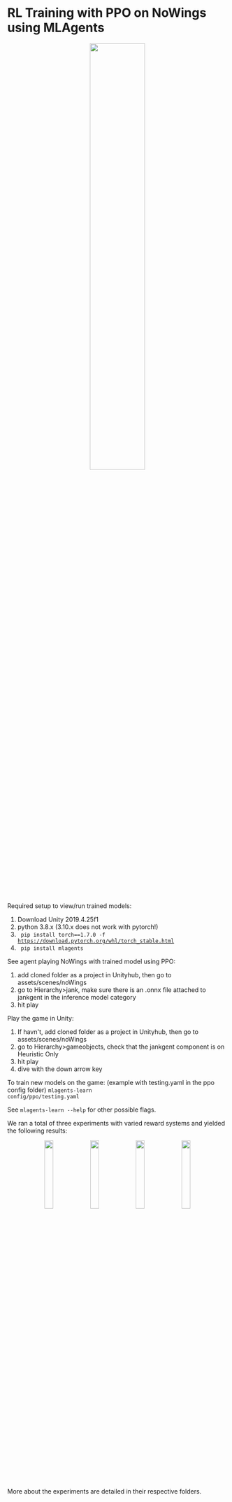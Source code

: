 # RL Training with PPO on NoWings using MLAgents

<!-- <p align="center" width="100%">
  <img width="30%" src="https://github.com/iigindesign/rl-project-590/blob/Dev/images/pre.png">
  <img width="30%" src="https://github.com/iigindesign/rl-project-590/blob/Dev/images/jank.gif">
</p> -->
<p align="center" width="100%">
  <img width="50%" src="https://github.com/iigindesign/rl-project-590/blob/Dev/images/run26gif.gif">
</p>

Required setup to view/run trained models:
1. Download Unity 2019.4.25f1
2. python 3.8.x (3.10.x does not work with pytorch!)
3. <code> pip install torch==1.7.0 -f https://download.pytorch.org/whl/torch_stable.html </code>
4. <code> pip install mlagents </code>

See agent playing NoWings with trained model using PPO:
1. add cloned folder as a project in Unityhub, then go to assets/scenes/noWings
2. go to Hierarchy>jank, make sure there is an .onnx file attached to jankgent in the inference model category
3. hit play

Play the game in Unity:
1. If havn't, add cloned folder as a project in Unityhub, then go to assets/scenes/noWings
2. go to Hierarchy>gameobjects, check that the jankgent component is on Heuristic Only
3. hit play
4. dive with the down arrow key

To train new models on the game: (example with testing.yaml in the ppo config folder)
<code>mlagents-learn config/ppo/testing.yaml</code>

See <code>mlagents-learn --help</code> for other possible flags.

We ran a total of three experiments with varied reward systems and yielded the following results: 
<p align="center" width="100%">
  <img width="20%" src="https://github.com/iigindesign/rl-project-590/blob/Dev/images/run9.png">
  <img width="20%" src="https://github.com/iigindesign/rl-project-590/blob/Dev/images/run12.png">
  <img width="20%" src="https://github.com/iigindesign/rl-project-590/blob/Dev/images/run26.png">
  <img width="20%" src="https://github.com/iigindesign/rl-project-590/blob/Dev/images/combined.png">

</p>
More about the experiments are detailed in their respective folders.
